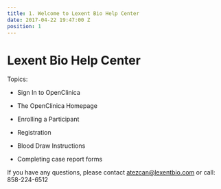 ```yaml
---
title: 1. Welcome to Lexent Bio Help Center
date: 2017-04-22 19:47:00 Z
position: 1
---
```


# Lexent Bio Help Center

Topics:

* Sign In to OpenClinica

* The OpenClinica Homepage

* Enrolling a Participant

* Registration

* Blood Draw Instructions

* Completing case report forms

If you have any questions, please contact atezcan@lexentbio.com or call: 858-224-6512